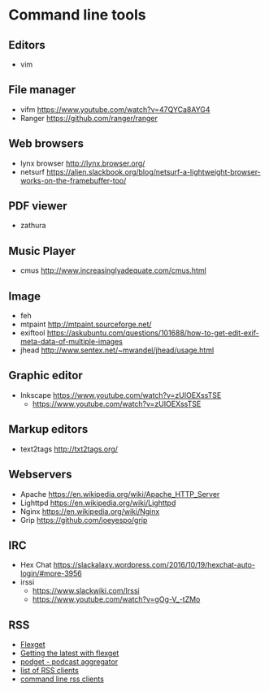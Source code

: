 # Command line tools

## Editors
* vim

## File manager
* vifm              <https://www.youtube.com/watch?v=47QYCa8AYG4>
* Ranger            <https://github.com/ranger/ranger>

## Web browsers
* lynx browser      <http://lynx.browser.org/>
* netsurf           <https://alien.slackbook.org/blog/netsurf-a-lightweight-browser-works-on-the-framebuffer-too/>

## PDF viewer
* zathura

## Music Player
* cmus <http://www.increasinglyadequate.com/cmus.html>

## Image
* feh
* mtpaint           <http://mtpaint.sourceforge.net/>
* exiftool          <https://askubuntu.com/questions/101688/how-to-get-edit-exif-meta-data-of-multiple-images>
* jhead             <http://www.sentex.net/~mwandel/jhead/usage.html>

## Graphic editor
* Inkscape          <https://www.youtube.com/watch?v=zUIOEXssTSE>
  * <https://www.youtube.com/watch?v=zUIOEXssTSE>


## Markup editors
* text2tags        <http://txt2tags.org/>

## Webservers
* Apache        https://en.wikipedia.org/wiki/Apache_HTTP_Server
* Lighttpd      https://en.wikipedia.org/wiki/Lighttpd
* Nginx         https://en.wikipedia.org/wiki/Nginx
* Grip          https://github.com/joeyespo/grip

## IRC
* Hex Chat    https://slackalaxy.wordpress.com/2016/10/19/hexchat-auto-login/#more-3956
* irssi 
    * <https://www.slackwiki.com/Irssi>
    * <https://www.youtube.com/watch?v=gOg-V_-tZMo>

## RSS
* [Flexget](http://flexget.com/)
* [Getting the latest with flexget](http://jumpingmushroom.com/2009/08/20/getting-the-latest-with-flexget)
* [podget - podcast aggregator](http://podget.sourceforge.net)
* [list of RSS clients](http://commandline.org.uk/more/rss-for-everyone/)
* [command line rss clients](http://kiza.kcore.de/software/snowlist/)



